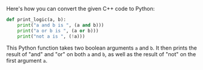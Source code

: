 Here's how you can convert the given C++ code to Python:

```python
def print_logic(a, b):
    print("a and b is ", (a and b)))
    print("a or b is ", (a or b)))
    print("not a is ", (!a)))
```

This Python function takes two boolean arguments `a` and `b`. It then prints the result of "and" and "or" on both `a` and `b`, as well as the result of "not" on the first argument `a`.
